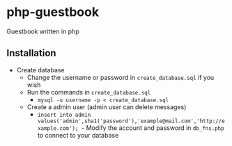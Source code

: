 # php-guestbook
Guestbook written in php

## Installation
- Create database
  - Change the username or password in `create_database.sql` if you wish
  - Run the commands in `create_database.sql`
    - `mysql -u username -p < create_database.sql`
  - Create a admin user (admin user can delete messages)
    - `insert into admin values('admin',sha1('password'),'example@mail.com','http://example.com');`
  - Modify the account and password in `db_fns.php` to connect to your database
